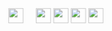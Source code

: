 ## <img src="https://img.shields.io/badge/Topic-Full%20Stack%20Java%20development-blueviolet" height=30/> &nbsp;&nbsp;&nbsp;&nbsp;<img src="https://img.shields.io/badge/-Java-red" height=30/> <img src="https://img.shields.io/badge/-JSP-blue" height=30/> <img src="https://img.shields.io/badge/-Restful%20WS-yellowgreen" height=30/> <img src="https://img.shields.io/badge/-Spring-brightgreen" height=30/>
